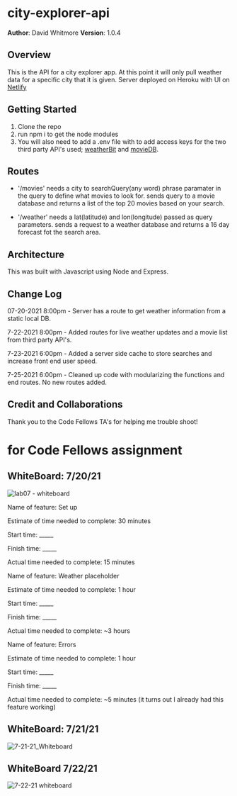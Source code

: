 
# city-explorer-api


**Author**: David Whitmore
**Version**: 1.0.4 

## Overview
This is the API for a city explorer app. At this point it will only pull weather data for a specific city that it is given. Server deployed on Heroku with UI on [Netlify](https://gracious-elion-ed4167.netlify.app/)

## Getting Started
1. Clone the repo
2. run npm i to get the node modules
3. You will also need to add a .env file with to add access keys for the two third party API's used; [weatherBit](https://www.weatherbit.io/) and [movieDB](https://developers.themoviedb.org/3/getting-started/introduction). 

## Routes
- '/movies' needs a city to searchQuery(any word) phrase paramater in the query to define what movies to look for. sends query to a movie database and returns a list of the top 20 movies based on your search.

- '/weather' needs a lat(latitude) and lon(longitude) passed as query parameters. sends a request to a weather database and returns a 16 day forecast fot the search area. 

## Architecture
This was built with Javascript using Node and Express.

## Change Log
07-20-2021 8:00pm - Server has a route to get weather information from a static local DB.

7-22-2021 8:00pm - Added routes for  live weather updates and a movie list from third party API's.

7-23-2021 6:00pm - Added a server side cache to store searches and increase front end user speed.

7-25-2021 6:00pm - Cleaned up code with modularizing the functions and end routes. No new routes added.

## Credit and Collaborations
Thank you to the Code Fellows TA's for helping me trouble shoot!

# for Code Fellows assignment

## WhiteBoard: 7/20/21


![lab07 - whiteboard](https://user-images.githubusercontent.com/81482156/126547956-6182ff0e-1682-434c-a5c0-3d67b8fcabc0.png)





Name of feature: Set up

Estimate of time needed to complete: 30 minutes

Start time: _____

Finish time: _____

Actual time needed to complete: 15 minutes

Name of feature: Weather placeholder

Estimate of time needed to complete: 1 hour

Start time: _____

Finish time: _____

Actual time needed to complete: ~3 hours

Name of feature: Errors

Estimate of time needed to complete: 1 hour

Start time: _____

Finish time: _____

Actual time needed to complete: ~5 minutes (it turns out I already had this feature working)


## WhiteBoard: 7/21/21
![7-21-21_Whiteboard](https://user-images.githubusercontent.com/81482156/126590553-c8110fb6-3dba-4a64-9baf-951141d8b099.PNG)


## WhiteBoard 7/22/21
![7-22-21 whiteboard](https://user-images.githubusercontent.com/81482156/126852615-99279269-e794-436b-9f03-307a5deb99d0.PNG)

